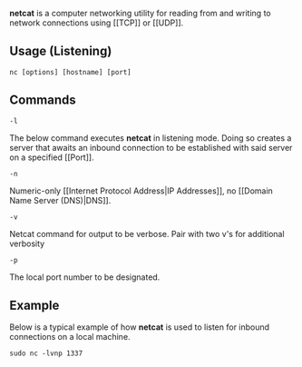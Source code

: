 **netcat** is a computer networking utility for reading from and writing to network connections using [[TCP]] or [[UDP]].

## Usage (Listening)

	nc [options] [hostname] [port]

## Commands
	-l

The below command executes **netcat** in listening mode. Doing so creates a server that awaits an inbound connection to be established with said server on a specified [[Port]].

	-n

Numeric-only [[Internet Protocol Address|IP Addresses]], no [[Domain Name Server (DNS)|DNS]].

	-v

 Netcat command for output to be verbose. Pair with two v's for additional verbosity  

	-p

The local port number to be designated.

## Example

Below is a typical example of how **netcat** is used to listen for inbound connections on a local machine.

	sudo nc -lvnp 1337
